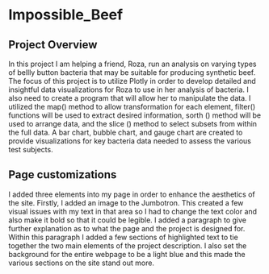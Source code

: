 # Impossible_Beef

## Project Overview

In this project I am helping a friend, Roza, run an analysis on varying types of bellly button bacteria that may be suitable for producing synthetic beef. The focus of this project is to utilize Plotly in order to develop detailed and insightful data visualizations for Roza to use in her analysis of bacteria. I also need to create a program that will allow her to manipulate the data. I utilized the map() method to allow transformation for each element, filter() functions will be used to extract desired information, sorth () method will be used to arrange data, and the slice () method to select subsets from within the full data. A bar chart, bubble chart, and gauge chart are created to provide visualizations for key bacteria data needed to assess the various test subjects. 

## Page customizations 

I added three elements into my page in order to enhance the aesthetics of the site. Firstly, I added an image to the Jumbotron. This created a few visual issues with my text in that area so I had to change the text color and also make it bold so that it could be legible. I added a paragraph to give further explanation as to what the page and the project is designed for. Within this paragraph I added a few sections of highlighted text to tie together the two main elements of the project description. I also set the background for the entire webpage to be a light blue and this made the various sections on the site stand out more. 

